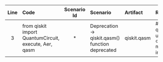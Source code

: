 | Line | Code | Scenario Id | Scenario | Artifact | Refactoring |
| :-: | :- | :-: | :- | :- | :- |
| 3 | from qiskit import QuantumCircuit, execute, Aer, qasm | * | Deprecation -> qiskit.qasm() function deprecated | qiskit.qasm | # Remove qasm import; use `circuit.qasm()` method instead |